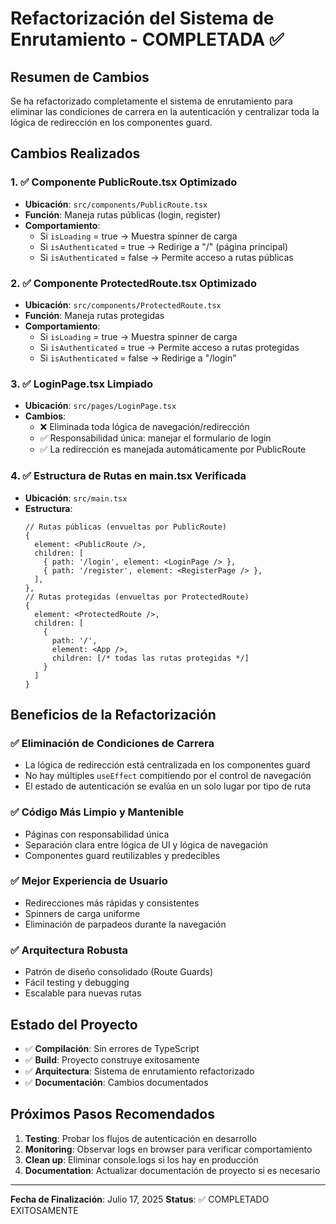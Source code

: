 # Refactorización del Sistema de Enrutamiento - COMPLETADA ✅

## Resumen de Cambios

Se ha refactorizado completamente el sistema de enrutamiento para eliminar las condiciones de carrera en la autenticación y centralizar toda la lógica de redirección en los componentes guard.

## Cambios Realizados

### 1. ✅ Componente PublicRoute.tsx Optimizado
- **Ubicación**: `src/components/PublicRoute.tsx`
- **Función**: Maneja rutas públicas (login, register)
- **Comportamiento**:
  - Si `isLoading` = true → Muestra spinner de carga
  - Si `isAuthenticated` = true → Redirige a "/" (página principal)
  - Si `isAuthenticated` = false → Permite acceso a rutas públicas

### 2. ✅ Componente ProtectedRoute.tsx Optimizado
- **Ubicación**: `src/components/ProtectedRoute.tsx`
- **Función**: Maneja rutas protegidas
- **Comportamiento**:
  - Si `isLoading` = true → Muestra spinner de carga
  - Si `isAuthenticated` = true → Permite acceso a rutas protegidas
  - Si `isAuthenticated` = false → Redirige a "/login"

### 3. ✅ LoginPage.tsx Limpiado
- **Ubicación**: `src/pages/LoginPage.tsx`
- **Cambios**: 
  - ❌ Eliminada toda lógica de navegación/redirección
  - ✅ Responsabilidad única: manejar el formulario de login
  - ✅ La redirección es manejada automáticamente por PublicRoute

### 4. ✅ Estructura de Rutas en main.tsx Verificada
- **Ubicación**: `src/main.tsx`
- **Estructura**:
  ```tsx
  // Rutas públicas (envueltas por PublicRoute)
  {
    element: <PublicRoute />,
    children: [
      { path: '/login', element: <LoginPage /> },
      { path: '/register', element: <RegisterPage /> },
    ],
  },
  // Rutas protegidas (envueltas por ProtectedRoute)
  {
    element: <ProtectedRoute />,
    children: [
      {
        path: '/',
        element: <App />,
        children: [/* todas las rutas protegidas */]
      }
    ]
  }
  ```

## Beneficios de la Refactorización

### ✅ Eliminación de Condiciones de Carrera
- La lógica de redirección está centralizada en los componentes guard
- No hay múltiples `useEffect` compitiendo por el control de navegación
- El estado de autenticación se evalúa en un solo lugar por tipo de ruta

### ✅ Código Más Limpio y Mantenible
- Páginas con responsabilidad única
- Separación clara entre lógica de UI y lógica de navegación
- Componentes guard reutilizables y predecibles

### ✅ Mejor Experiencia de Usuario
- Redirecciones más rápidas y consistentes
- Spinners de carga uniforme
- Eliminación de parpadeos durante la navegación

### ✅ Arquitectura Robusta
- Patrón de diseño consolidado (Route Guards)
- Fácil testing y debugging
- Escalable para nuevas rutas

## Estado del Proyecto

- ✅ **Compilación**: Sin errores de TypeScript
- ✅ **Build**: Proyecto construye exitosamente
- ✅ **Arquitectura**: Sistema de enrutamiento refactorizado
- ✅ **Documentación**: Cambios documentados

## Próximos Pasos Recomendados

1. **Testing**: Probar los flujos de autenticación en desarrollo
2. **Monitoring**: Observar logs en browser para verificar comportamiento
3. **Clean up**: Eliminar console.logs si los hay en producción
4. **Documentation**: Actualizar documentación de proyecto si es necesario

---

**Fecha de Finalización**: Julio 17, 2025
**Status**: ✅ COMPLETADO EXITOSAMENTE
